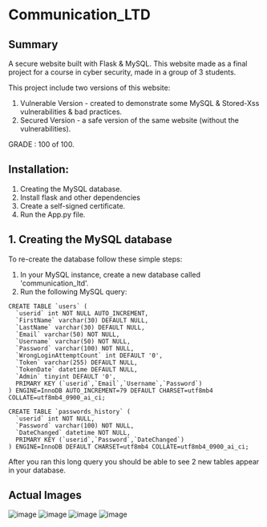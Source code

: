 # Communication_LTD

## Summary
A secure website built with Flask & MySQL.
This website made as a final project for a course in cyber security, made in a group of 3 students.

This project include two versions of this website:
1. Vulnerable Version - created to demonstrate some MySQL & Stored-Xss vulnerabilities & bad practices.
2. Secured Version - a safe version of the same website (without the vulnerabilities).

GRADE : 100 of 100.
<br>


## Installation:
1. Creating the MySQL database.
2. Install flask and other dependencies
3. Create a self-signed certificate.
4. Run the App.py file.


## 1. Creating the MySQL database
To re-create the database follow these simple steps:
1. In your MySQL instance, create a new database called 'communication_ltd'.
2. Run the following MySQL query:
```
CREATE TABLE `users` (
  `userid` int NOT NULL AUTO_INCREMENT,
  `FirstName` varchar(30) DEFAULT NULL,
  `LastName` varchar(30) DEFAULT NULL,
  `Email` varchar(50) NOT NULL,
  `Username` varchar(50) NOT NULL,
  `Password` varchar(100) NOT NULL,
  `WrongLoginAttemptCount` int DEFAULT '0',
  `Token` varchar(255) DEFAULT NULL,
  `TokenDate` datetime DEFAULT NULL,
  `Admin` tinyint DEFAULT '0',
  PRIMARY KEY (`userid`,`Email`,`Username`,`Password`)
) ENGINE=InnoDB AUTO_INCREMENT=79 DEFAULT CHARSET=utf8mb4 COLLATE=utf8mb4_0900_ai_ci;

CREATE TABLE `passwords_history` (
  `userid` int NOT NULL,
  `Password` varchar(100) NOT NULL,
  `DateChanged` datetime NOT NULL,
  PRIMARY KEY (`userid`,`Password`,`DateChanged`)
) ENGINE=InnoDB DEFAULT CHARSET=utf8mb4 COLLATE=utf8mb4_0900_ai_ci;
```

After you ran this long query you should be able to see 2 new tables appear in your database.

## Actual Images
![image](https://user-images.githubusercontent.com/18194032/209861919-232b8565-b680-45cf-9212-c3c3cf42e808.png)
![image](https://user-images.githubusercontent.com/18194032/209861971-256d4b63-0a4d-49a7-87e8-3c64c31c3a21.png)
![image](https://user-images.githubusercontent.com/18194032/209862014-c54bc87a-8be0-4596-a637-db99e140b8dd.png)
![image](https://user-images.githubusercontent.com/18194032/209862122-3e0eaf77-30cb-44d1-9b76-5ba2c2681389.png)
